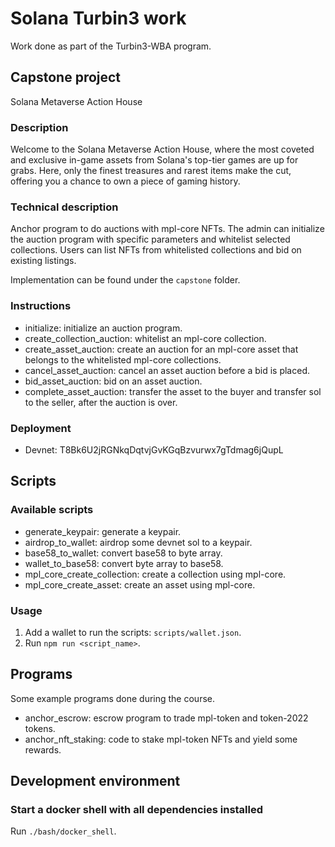 # Solana Turbin3 work

Work done as part of the Turbin3-WBA program.

## Capstone project

Solana Metaverse Action House

### Description

Welcome to the Solana Metaverse Action House, where the most coveted and exclusive in-game assets from Solana's top-tier games are up for grabs. Here, only the finest treasures and rarest items make the cut, offering you a chance to own a piece of gaming history.

### Technical description

Anchor program to do auctions with mpl-core NFTs. The admin can initialize the auction program with specific parameters and whitelist selected collections. Users can list NFTs from whitelisted collections and bid on existing listings.

Implementation can be found under the `capstone` folder.

### Instructions

- initialize: initialize an auction program.
- create_collection_auction: whitelist an mpl-core collection.
- create_asset_auction: create an auction for an mpl-core asset that belongs to the whitelisted  mpl-core collections.
- cancel_asset_auction: cancel an asset auction before a bid is placed.
- bid_asset_auction: bid on an asset auction.
- complete_asset_auction: transfer the asset to the buyer and transfer sol to the seller, after the auction is over.

### Deployment

- Devnet: T8Bk6U2jRGNkqDqtvjGvKGqBzvurwx7gTdmag6jQupL

## Scripts

### Available scripts

- generate_keypair: generate a keypair.
- airdrop_to_wallet: airdrop some devnet sol to a keypair.
- base58_to_wallet: convert base58 to byte array.
- wallet_to_base58: convert byte array to base58.
- mpl_core_create_collection: create a collection using mpl-core.
- mpl_core_create_asset: create an asset using mpl-core.

### Usage

1. Add a wallet to run the scripts: `scripts/wallet.json`.
2. Run `npm run <script_name>`.

## Programs

Some example programs done during the course.

- anchor_escrow: escrow program to trade mpl-token and token-2022 tokens.
- anchor_nft_staking: code to stake mpl-token NFTs and yield some rewards. 

## Development environment

### Start a docker shell with all dependencies installed

Run `./bash/docker_shell`.

